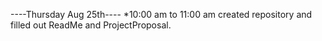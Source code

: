 ----Thursday Aug 25th----
*10:00 am to 11:00 am created repository and filled out ReadMe and ProjectProposal.
